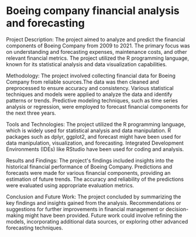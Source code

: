 # Boeing company financial analysis and forecasting

Project Description:
The project aimed to analyze and predict the financial components of Boeing Company from 2009 to 2021. The primary focus was on understanding and forecasting expenses, maintenance costs, and other relevant financial metrics. The project utilized the R programming language, known for its statistical analysis and data visualization capabilities.

Methodology:
The project involved collecting financial data for Boeing Company from reliable sources.The data was then cleaned and preprocessed to ensure accuracy and consistency. Various statistical techniques and models were applied to analyze the data and identify patterns or trends. Predictive modeling techniques, such as time series analysis or regression, were employed to forecast financial components for the next three years.

Tools and Technologies:
The project utilized the R programming language, which is widely used for statistical analysis and data manipulation. R packages such as dplyr, ggplot2, and forecast might have been used for data manipulation, visualization, and forecasting. Integrated Development Environments (IDEs) like RStudio have been used for coding and analysis.

Results and Findings:
The project's findings included insights into the historical financial performance of Boeing Company. Predictions and forecasts were made for various financial components, providing an estimation of future trends. The accuracy and reliability of the predictions were evaluated using appropriate evaluation metrics.

Conclusion and Future Work:
The project concluded by summarizing the key findings and insights gained from the analysis. Recommendations or suggestions for further improvements in financial management or decision-making might have been provided. Future work could involve refining the models, incorporating additional data sources, or exploring other advanced forecasting techniques.
